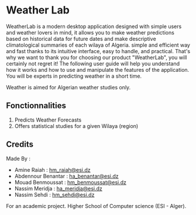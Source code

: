 # Weather Lab

WeatherLab is a modern desktop application designed with simple users and weather lovers in mind, it allows you to make weather predictions based on historical data for future dates and make descriptive climatological summaries of each wilaya of Algeria. simple and efficient way and fast thanks to its intuitive interface, easy to handle, and practical. That's why we want to thank you for choosing our product "WeatherLab", you will certainly not regret it!
The following user guide will help you understand how it works and how to use and manipulate the features of the application. You will be experts in predicting weather in a short time.

Weather is aimed for Algerian weather studies only. 

## Fonctionnalities
1. Predicts Weather Forecasts
2. Offers statistical studies for a given Wilaya (region)

## Credits
Made By :
  * Amine Raiah : hm_raiah@esi.dz
  * Abdennour Benantar : ha_benantar@esi.dz
  * Mouad Benmoussat : hm_benmoussat@esi.dz
  * Nassim Meridja : ha_meridja@esi.dz
  * Nassim Sehdi : hm_sehdi@esi.dz

For an academic project. 
Higher School of Computer science (ESI - Alger).

